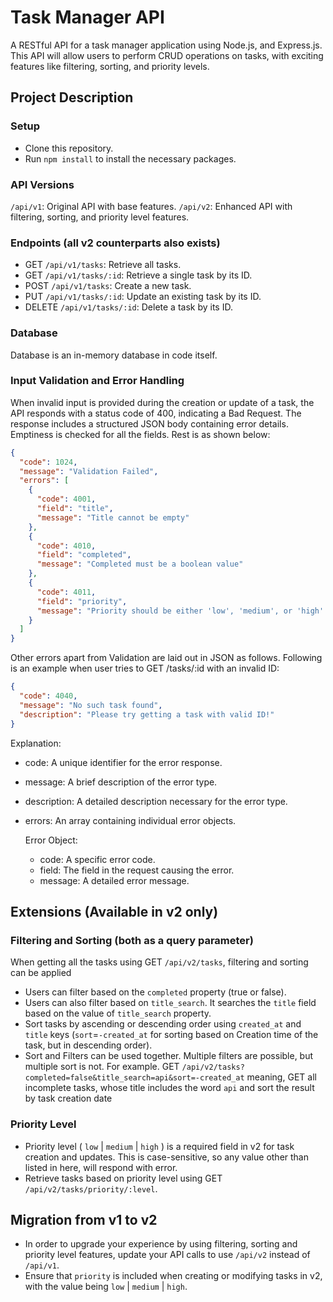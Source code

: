 # Task Manager API

A RESTful API for a task manager application using Node.js, and Express.js. This API will allow users to perform CRUD operations on tasks, with exciting features like filtering, sorting, and priority levels.

## Project Description

### Setup

- Clone this repository.
- Run `npm install` to install the necessary packages.

### API Versions

`/api/v1`: Original API with base features.
`/api/v2`: Enhanced API with filtering, sorting, and priority level features.

### Endpoints (all v2 counterparts also exists)

- GET `/api/v1/tasks`: Retrieve all tasks.
- GET `/api/v1/tasks/:id`: Retrieve a single task by its ID.
- POST `/api/v1/tasks`: Create a new task.
- PUT `/api/v1/tasks/:id`: Update an existing task by its ID.
- DELETE `/api/v1/tasks/:id`: Delete a task by its ID.

### Database

Database is an in-memory database in code itself.

### Input Validation and Error Handling

When invalid input is provided during the creation or update of a task, the API responds with a status code of 400, indicating a Bad Request. The response includes a structured JSON body containing error details. Emptiness is checked for all the fields. Rest is as shown below:

```json
{
  "code": 1024,
  "message": "Validation Failed",
  "errors": [
    {
      "code": 4001,
      "field": "title",
      "message": "Title cannot be empty"
    },
    {
      "code": 4010,
      "field": "completed",
      "message": "Completed must be a boolean value"
    },
    {
      "code": 4011,
      "field": "priority",
      "message": "Priority should be either 'low', 'medium', or 'high'. Values are case sensitive."
    }
  ]
}
```

Other errors apart from Validation are laid out in JSON as follows. Following is an example when user tries to GET /tasks/:id with an invalid ID:

```json
{
  "code": 4040,
  "message": "No such task found",
  "description": "Please try getting a task with valid ID!"
}
```

Explanation:

- code: A unique identifier for the error response.
- message: A brief description of the error type.
- description: A detailed description necessary for the error type.
- errors: An array containing individual error objects.

  Error Object:

  - code: A specific error code.
  - field: The field in the request causing the error.
  - message: A detailed error message.

## Extensions (Available in v2 only)

### Filtering and Sorting (both as a query parameter)

When getting all the tasks using GET `/api/v2/tasks`, filtering and sorting can be applied

- Users can filter based on the `completed` property (true or false).
- Users can also filter based on `title_search`. It searches the `title` field based on the value of `title_search` property.
- Sort tasks by ascending or descending order using `created_at` and `title` keys (`sort`=`-created_at` for sorting based on Creation time of the task, but in descending order).
- Sort and Filters can be used together. Multiple filters are possible, but multiple sort is not.
  For example. GET `/api/v2/tasks?completed=false&title_search=api&sort=-created_at` meaning, GET all incomplete tasks, whose title includes the word `api` and sort the result by task creation date

### Priority Level

- Priority level ( `low` | `medium` | `high` ) is a required field in v2 for task creation and updates. This is case-sensitive, so any value other than listed in here, will respond with error.
- Retrieve tasks based on priority level using GET `/api/v2/tasks/priority/:level`.

## Migration from v1 to v2

- In order to upgrade your experience by using filtering, sorting and priority level features, update your API calls to use `/api/v2` instead of `/api/v1`.
- Ensure that `priority` is included when creating or modifying tasks in v2, with the value being `low` | `medium` | `high`.
